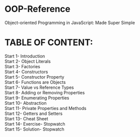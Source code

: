 # OOP-Reference
Object-oriented Programming in JavaScript: Made Super Simple

# TABLE OF CONTENT:
 Start 1- Introduction\
 Start 2- Object Literals\
 Start 3- Factories\
 Start 4- Constructors\
 Start 5- Constructor Property\
 Start 6- Functions are Objects\
 Start 7- Value vs Reference Types\
 Start 8- Adding or Removing Properties\
 Start 9- Enumerating Properties\
 Start 10- Abstraction\
 Start 11- Private Properties and Methods\
 Start 12- Getters and Setters\
 Start 13- Cheat Sheet\
 Start 14- Exercise- Stopwatch\
 Start 15- Solution- Stopwatch
